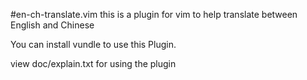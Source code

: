 #en-ch-translate.vim
this is a plugin for vim to help translate between English and Chinese

You can install vundle to use this Plugin.

view doc/explain.txt for using the plugin
